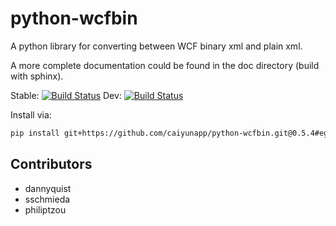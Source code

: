 # python-wcfbin

A python library for converting between WCF binary xml and plain xml.

A more complete documentation could be found in the doc directory (build with sphinx).


Stable: [![Build Status](https://travis-ci.com/caiyunapp/python-wcfbin.svg?branch=master)](https://travis-ci.com/caiyunapp/python-wcfbin)
Dev: [![Build Status](https://travis-ci.com/caiyunapp/python-wcfbin.svg?branch=develop)](https://travis-ci.com/caiyunapp/python-wcfbin)

Install via:

```sh
pip install git+https://github.com/caiyunapp/python-wcfbin.git@0.5.4#egg=wcf-binary-parser
```

## Contributors

- dannyquist
- sschmieda
- philiptzou
